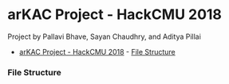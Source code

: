 
# arKAC Project - HackCMU 2018

Project by Pallavi Bhave, Sayan Chaudhry, and Aditya Pillai

- [arKAC Project - HackCMU 2018](#arkac-project---hackcmu-2018)
        - [File Structure](#file-structure)


### File Structure

